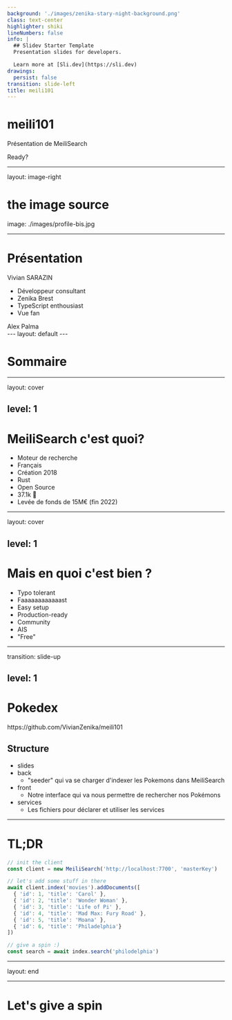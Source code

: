 ```yaml
---
background: './images/zenika-stary-night-background.png'
class: text-center
highlighter: shiki
lineNumbers: false
info: |
  ## Slidev Starter Template
  Presentation slides for developers.

  Learn more at [Sli.dev](https://sli.dev)
drawings:
  persist: false
transition: slide-left
title: meili101
---
```


# meili101

Présentation de MeiliSearch

<div class="pt-12">
  <span @click="$slidev.nav.next" class="px-2 py-1 rounded cursor-pointer" hover="bg-white bg-opacity-10">
    Ready? <carbon:arrow-right class="inline"/>
  </span>
</div>


---
layout: image-right

# the image source
image: ./images/profile-bis.jpg

---

# Présentation

Vivian SARAZIN

- Développeur consultant
- Zenika Brest
- TypeScript enthousiast
- Vue fan

<div class="pt-72 text-xs text-right">
  <carbon:camera class="inline" /> Alex Palma
</div>
---
layout: default
---

# Sommaire

<Toc></Toc>

---
layout: cover

level: 1
---


# MeiliSearch c'est quoi?

<v-clicks>

- Moteur de recherche
- Français
- Création 2018
- Rust
- Open Source
- 37.1k 🌟
- Levée de fonds de 15M€ (fin 2022)

</v-clicks>

---
layout: cover

level: 1
---

# Mais en quoi c'est bien ?

<v-clicks>

- Typo tolerant
- Faaaaaaaaaaaast
- Easy setup
- Production-ready
- Community
- AIS
- "Free"

</v-clicks>

---
transition: slide-up

level: 1
---

# Pokedex


<div class="pb-8">
  <carbon:link class="inline"/>
  https://github.com/VivianZenika/meili101
</div>


## Structure

<v-clicks>

- slides
- back
  - "seeder" qui va se charger d'indexer les Pokemons dans MeiliSearch
- front
  - Notre interface qui va nous permettre de rechercher nos Pokémons
- services
  - Les fichiers pour déclarer et utiliser les services
  
</v-clicks>


---

# TL;DR


```ts {all|2|4-12|15}
// init the client
const client = new MeiliSearch('http://localhost:7700', 'masterKey')

// let's add some stuff in there
await client.index('movies').addDocuments([
  { 'id': 1, 'title': 'Carol' },
  { 'id': 2, 'title': 'Wonder Woman' },
  { 'id': 3, 'title': 'Life of Pi' },
  { 'id': 4, 'title': 'Mad Max: Fury Road' },
  { 'id': 5, 'title': 'Moana' },
  { 'id': 6, 'title': 'Philadelphia'}
])

// give a spin :)    
const search = await index.search('philodelphia')


```
---
layout: end

---

# Let's give a spin
